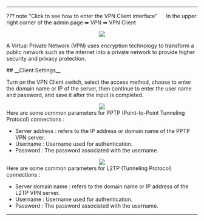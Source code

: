 <!--<style>
    .text {
        font-size: 21px; 
    }
</style>
-->
---
??? note "Click to see how to enter the VPN Client interface"
	<img src="/images/weizhi01.png" width="15" height="15">&nbsp;In the upper right corner of the admin page ➡ VPN  ➡ VPN Client
	<div style="text-align: center;">
		<img class="boxshadow" src="/images/vpn00.png">
	</div>
<p class="text">
A Virtual Private Network (VPN) uses encryption technology to transform a public network such as the internet into a private network to provide higher security and privacy protection.
</p>
## __Client Settings__
<p class="text">
Turn on the VPN Client switch, select the access method, choose to enter the domain name or IP of the server, then continue to enter the user name and password, and save it after the input is completed.
</p>
<div style="text-align: center;">
    <img class="boxshadow" src="/images/vpn01.png">
</div>
Here are some common parameters for PPTP (Point-to-Point Tunneling Protocol) connections :

- Server address : refers to the IP address or domain name of the PPTP VPN server.
- Username : Username used for authentication.
- Password : The password associated with the username.
<div style="text-align: center;">
    <img class="boxshadow" src="/images/vpn02.png">
</div>
Here are some common parameters for L2TP (Tunneling Protocol) connections :

- Server domain name : refers to the domain name or IP address of the L2TP VPN server.
- Username : Username used for authentication.
- Password : The password associated with the username.

---